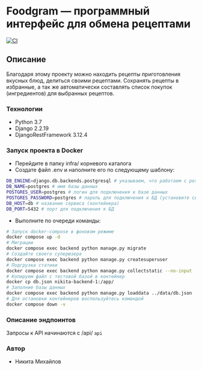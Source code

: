 # Foodgram — программный интерфейс для обмена рецептами

[![CI](https://github.com/sonikk666/foodgram-project-react/actions/workflows/diplom_workflow.yaml/badge.svg?branch=master)](http://51.250.9.36/)

## Описание

Благодаря этому проекту можно находить рецепты приготовления вкусных блюд, делиться своими рецептами. Сохранять рецепты в избранные, а так же автоматически составлять список покупок (ингредиентов) для выбранных рецептов.

### Технологии

- Python 3.7
- Django 2.2.19
- DjangoRestFramework 3.12.4

### Запуск проекта в Docker

- Перейдите в папку infra/ корневого каталога
- Создате файл .env и наполните его по следующему шаблону:

```bash
DB_ENGINE=django.db.backends.postgresql # указываем, что работаем с postgresql
DB_NAME=postgres # имя базы данных
POSTGRES_USER=postgres # логин для подключения к базе данных
POSTGRES_PASSWORD=postgres # пароль для подключения к БД (установите свой)
DB_HOST=db # название сервиса (контейнера)
DB_PORT=5432 # порт для подключения к БД
```

- Выполните по очереди команды:

```bash
# Запуск docker-compose в фоновом режиме
docker compose up -d
# Миграции
docker compose exec backend python manage.py migrate
# Создайте своего суперюзера
docker compose exec backend python manage.py createsuperuser
# Подгрузка статики
docker compose exec backend python manage.py collectstatic --no-input
# Копируем файл с тестовой базой в контейнер
docker cp db.json nikita-backend-1:/app/
# Заполние базы данных
docker compose exec backend python manage.py loaddata ../data/db.json
# Для остановки контейнеров воспользуйтесь командой
docker compose down -v
```

### Описание эндпоинтов

Запросы к API начинаются с /api/ ```api```

<!-- В разработке -->

### Автор

- Никита Михайлов
